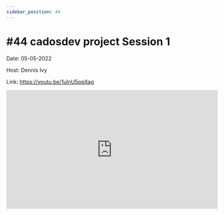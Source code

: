 ```yaml
---
sidebar_position: 44
---
```


# #44 cadosdev project Session 1

Date: 05-05-2022

Host: Dennis Ivy

Link: https://youtu.be/1ulnU5ppXag

<iframe width="560" height="315" src="https://www.youtube.com/embed/1ulnU5ppXag" title="YouTube video player" frameborder="0" allow="accelerometer; autoplay; clipboard-write; encrypted-media; gyroscope; picture-in-picture; web-share" allowfullscreen></iframe>